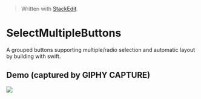 


> Written with [StackEdit](https://stackedit.io/).
# SelectMultipleButtons
A grouped buttons supporting multiple/radio selection and automatic layout by building with swift.
## Demo  (captured by GIPHY CAPTURE)
![
](../demo/selectmultiplebuttons-demo.gif?raw=true)
